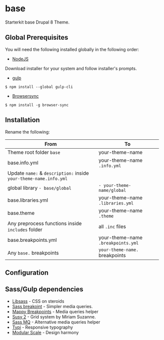 # base
Starterkit base Drupal 8 Theme.


## Global Prerequisites

You will need the following installed globally in the following order:

- [NodeJS](https://nodejs.org/en/)

Download installer for your system and follow installer's prompts.

- [gulp](https://gulpjs.com/)
```
$ npm install --global gulp-cli
```
- [Browsersync](https://browsersync.io/)
```
$ npm install -g browser-sync
```
## Installation

Rename the following:

From | To 
--- | --- 
Theme root folder `base`| your-theme-name
base.info.yml | your-theme-name `.info.yml`
Update `name:` & `description:` inside `your-theme-name.info.yml`|
global library `- base/global` | `- your-theme-name/global`
base.libraries.yml | your-theme-name `.libraries.yml`
base.theme | your-theme-name `.theme`
Any preprocess functions inside `includes` folder | all  `.inc`  files 
base.breakpoints.yml | your-theme-name `.breakpoints.yml`
Any `base.` breakpoints |   `your-theme-name.` breakpoints




## Configuration

## Sass/Gulp dependencies
- [Libsass](https://sass-lang.com/libsass) - CSS on steroids
- [Sass breakoint](http://breakpoint-sass.com/) - Simpler media queries.
- [Mappy Breakpoints](https://github.com/zellwk/mappy-breakpoints) - Media queries helper
- [Susy 2](http://susy.readthedocs.io/) - Grid system by Miriam Suzanne.
- [Sass MQ](https://github.com/sass-mq/sass-mq) - Alternative media queries helper
- [Typi](https://github.com/zellwk/typi) - Responsive typography
- [Modular Scale](https://github.com/modularscale/modularscale-sass) - Design harmony

